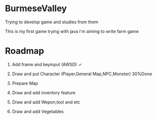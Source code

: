# BurmeseValley
Trying to develop game and studies from them

This is my first game trying with java i'm aiming to write farm game 

<h1>Roadmap</h1>
  
1. Add frame and keyinput (AWSD) ✓
  
2. Draw and put Character (Player,General Map,NPC,Monster) 30%Done

3. Prepare Map

4. Draw and add inventory feature

5. Draw and add Wepon,tool and etc 

6. Draw and add Vegetables
